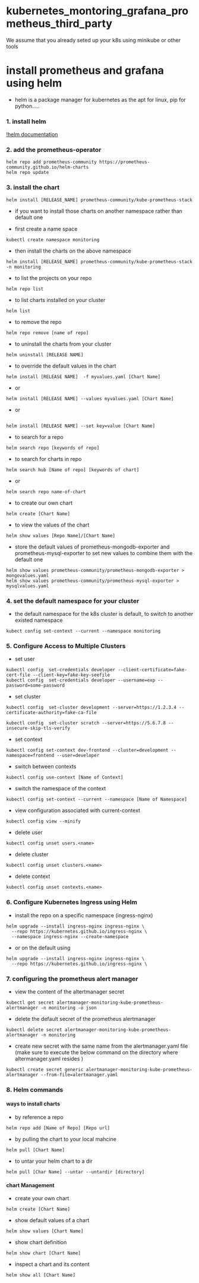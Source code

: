 # kubernetes_montoring_grafana_prometheus_third_party

We assume that you already seted up your k8s using minikube or other tools

# install prometheus and grafana using helm

- helm is a package manager for kubernetes as the apt for linux, pip for python.....

### 1. install helm

[!helm documentation](https://helm.sh/docs/intro/install/)

### 2. add the prometheus-operator

```
helm repo add prometheus-community https://prometheus-community.github.io/helm-charts
helm repo update
```

### 3. install the chart

```
helm install [RELEASE_NAME] prometheus-community/kube-prometheus-stack
```

- if you want to install those charts on another namespace rather than default one

- first create a name space

```
kubectl create namespace monitoring
```

- then install the charts on the above namespace

```
helm install [RELEASE_NAME] prometheus-community/kube-prometheus-stack -n monitoring
```

- to list the projects on your repo

```
helm repo list
```

- to list charts installed on your cluster

```
helm list
```

- to remove the repo

```
helm repo remove [name of repo]
```

- to uninstall the charts from your cluster

```
helm uninstall [RELEASE NAME]
```

- to override the default values in the chart

```
helm install [RELEASE NAME]  -f myvalues.yaml [Chart Name]

```

- or

```
helm install [RELEASE NAME] --values myvalues.yaml [Chart Name]
```

- or

```

helm install [RELEASE NAME] --set key=value [Chart Name]

```

- to search for a repo

```
helm search repo [keywords of repo]
```

- to search for charts in repo

```
helm search hub [Name of repo] [keywords of chart]
```
- or

```
helm search repo name-of-chart
```

- to create our own chart

```
helm create [Chart Name]
```

- to view the values of the chart

```
helm show values [Repo Name]/[Chart Name]
```

- store the default values of prometheus-mongodb-exporter and prometheus-mysql-exporter to set new values to combine them with the default one

```
helm show values prometheus-community/prometheus-mongodb-exporter > mongovalues.yaml
helm show values prometheus-community/prometheus-mysql-exporter > mysqlvalues.yaml
```

### 4. set the default namespace for your cluster

- the default namespace for the k8s cluster is default, to switch to another existed namespace

```
kubect config set-context --current --namespace monitoring
```

### 5. Configure Access to Multiple Clusters

- set user

```
kubectl config  set-credentials developer --client-certificate=fake-cert-file --client-key=fake-key-seefile
kubectl config  set-credentials developer --username=exp --password=some-password

```

- set cluster

```
kubectl config  set-cluster development --server=https://1.2.3.4 --certificate-authority=fake-ca-file

kubectl config  set-cluster scratch --server=https://5.6.7.8 --insecure-skip-tls-verify
```

- set context

```
kubectl config set-context dev-frontend --cluster=development --namespace=frontend --user=developer
```

- switch between contexts

```
kubectl config use-context [Name of Context]
```

- switch the namespace of the context

```
kubectl config set-context --current --namespace [Name of Namespace]
```

- view configuration associated with current-context

```
kubectl config view --minify
```

- delete user

```
kubectl config unset users.<name>

```

- delete cluster

```
kubectl config unset clusters.<name>
```

- delete context

```
kubectl config unset contexts.<name>
```

### 6. Configure Kubernetes Ingress using Helm

- install the repo on a specific namespace (ingress-nginx)

```
helm upgrade --install ingress-nginx ingress-nginx \
  --repo https://kubernetes.github.io/ingress-nginx \
  --namespace ingress-nginx --create-namespace
```

- or on the default using

```
helm upgrade --install ingress-nginx ingress-nginx \
  --repo https://kubernetes.github.io/ingress-nginx \
```

### 7. configuring the prometheus alert manager

- view the content of the altertmanager secret

```
kubectl get secret alertmanager-monitoring-kube-prometheus-alertmanager -n monitoring -o json
```

- delete the default secret of the prometheus alertmanager

```
kubectl delete secret alertmanager-monitoring-kube-prometheus-alertmanager -n monitoring
```

- create new secret with the same name from the alertmanager.yaml file (make sure to execute the below command on the directory where altermanager.yaml resides )

```
kubectl create secret generic alertmanager-monitoring-kube-prometheus-alertmanager --from-file=alertmanager.yaml
```

### 8. Helm commands

#### ways to install charts

- by reference a repo

```
helm repo add [Name of Repo] [Repo url]
```

- by pulling the chart to your local mahcine

```
helm pull [Chart Name]
```

- to untar your helm chart to a dir

```
helm pull [Char Name] --untar --untardir [directory]
```

#### chart Management

- create your own chart

```
helm create [Chart Name]
```

- show default values of a chart

```
helm show values [Chart Name]
```

- show chart definition

```
helm show chart [Chart Name]
```

- inspect a chart and its content

```
helm show all [Chart Name]
```
